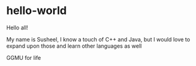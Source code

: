 # hello-world
Hello all!

My name is Susheel, I know a touch of C++ and Java, but I would love to expand upon those and learn other languages as well

GGMU for life
